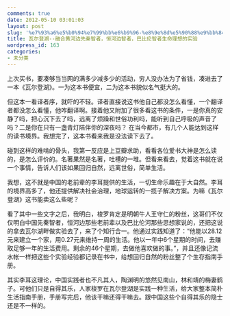 ```yaml
---
comments: true
date: 2012-05-10 03:01:03
layout: post
slug: '%e7%93%a6%e5%b0%94%e7%99%bb%e6%b9%96-%e8%9e%8d%e5%90%88%e9%bb%84%e6%b2%b3%e8%be%b9%e5%85%88%e7%a7%a6%e6%99%ba%e8%80%85%ef%bc%8c%e6%81%92%e6%b2%b3%e8%be%b9%e6%99%ba%e8%80%85%ef%bc%8c%e5%b7%b4%e6%af%94'
title: 瓦尔登湖--融合黄河边先秦智者，恒河边智者，巴比伦智者生命理想的实验
wordpress_id: 163
categories:
- 未分类
---
```


上次买书，要凑够当当网的满多少减多少的活动，穷人没办法为了省钱，凑进去了一本《瓦尔登湖》。一为这本书便宜，二为这本书貌似名气挺大的。

但这本一看译者序，就吓的不轻。译者直接说这书他自己都没怎么看懂，一个翻译者都没怎么看懂，他咋翻译啊。接着他又附加了很多看这书的条件，一是你真的安静了吗，把心沉下去了吗，远离了烦躁和世俗功利吗，能听到自己呼吸的声音了吗？二是你在只有一盏青灯陪伴你的深夜吗？ 在当今都市，有几个人能达到这样的读书境界。我想完了，这本书看来我是没法读下去了。

碰到这样的难啃的骨头，我第一反应是上豆瓣求助，看看各位爱书大神是怎么读的，是怎么评价的。名著果然是名著，吐槽的一堆。但看来看去，觉着这书就在说一个事情，告诉人们该如果回归自然，远离世俗，简单生活。

我想，这不就是中国的老前辈的李耳提供的生活，一切生命乐趣在于大自然。李耳的境界高多了，他还提供解决社会治理，地球运转的一揽子解决方案。为嘛《瓦尔登湖》这书能卖这么些呢？

看了其中一些文字之后，我明白，梭罗肯定是明朝牛人王守仁的粉丝，这哥们不仅仅明白中国先秦智者，恒河边那些老前辈以及巴比伦河那些思想家说的，还把这说的拿去瓦尔湖畔做实验去了，来了个知行合一。他通过实践知道了：“他能以28.12元来建立一个家，用0.27元来维持一周的生活。他以一年中6个星期的时间，去赚取足够一年的生活费用。剩余的46个星期，去做他喜欢做的事。”，并且还像记流水帐一样把这些个实验经验都记录在书中，给想回归自然的粉丝整了个生存指南手册。

其实李耳这理论，中国实践者也不凡其人，陶渊明的悠然见南山，林和靖的梅妻鹤子。可他们只是自得其乐，人家梭罗在瓦尔登湖是实践一种生活，给大家整本简朴生活指南手册，手册写完后，他该干嘛还得干嘛去。跟中国这些个自得其乐的隐士还是不一样的。
